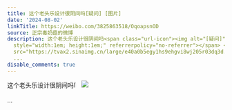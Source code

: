 ```yaml
---
title: 这个老头乐设计很阴间吗[疑问] [图片]
date: '2024-08-02'
linkTitle: https://weibo.com/3825863518/OqoapsnOD
source: 正宗毒奶菇的微博
description: 这个老头乐设计很阴间吗<span class="url-icon"><img alt="[疑问]" src="https://h5.sinaimg.cn/m/emoticon/icon/default/d_yiwen-40c066d5c3.png"
  style="width:1em; height:1em;" referrerpolicy="no-referrer"></span> <img style=""
  src="https://tvax2.sinaimg.cn/large/e40a0b5egy1hs9ehgvi8wj205r03dq3d.jpg" referrerpolicy="no-referrer"><br><br>
  ...
disable_comments: true
---
```

这个老头乐设计很阴间吗<span class="url-icon"><img alt="[疑问]" src="https://h5.sinaimg.cn/m/emoticon/icon/default/d_yiwen-40c066d5c3.png" style="width:1em; height:1em;" referrerpolicy="no-referrer"></span> <img style="" src="https://tvax2.sinaimg.cn/large/e40a0b5egy1hs9ehgvi8wj205r03dq3d.jpg" referrerpolicy="no-referrer"><br><br> ...